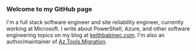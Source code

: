 ### Welcome to my GitHub page

I'm a full stack software engineer and site reliability engineer, currently working at Microsoft. I write about PowerShell, Azure, and other software engineering topics on my blog at [keithbabinec.com](https://keithbabinec.com/). I'm also an author/maintainer of [Az.Tools.Migration](https://github.com/Azure/azure-powershell-migration).
